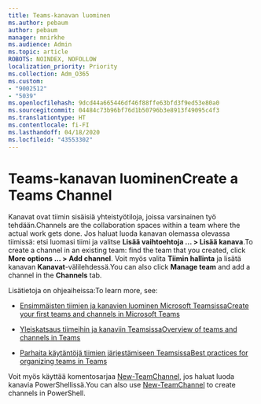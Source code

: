 ```yaml
---
title: Teams-kanavan luominen
ms.author: pebaum
author: pebaum
manager: mnirkhe
ms.audience: Admin
ms.topic: article
ROBOTS: NOINDEX, NOFOLLOW
localization_priority: Priority
ms.collection: Adm_O365
ms.custom:
- "9002512"
- "5039"
ms.openlocfilehash: 9dcd44a665446df46f88ffe63bfd3f9ed53e80a0
ms.sourcegitcommit: 04484c73b96bf76d1b50796b3e8913f49095c4f3
ms.translationtype: HT
ms.contentlocale: fi-FI
ms.lasthandoff: 04/18/2020
ms.locfileid: "43553302"
---
```

# <a name="create-a-teams-channel"></a><span data-ttu-id="f9054-102">Teams-kanavan luominen</span><span class="sxs-lookup"><span data-stu-id="f9054-102">Create a Teams Channel</span></span>

<span data-ttu-id="f9054-103">Kanavat ovat tiimin sisäisiä yhteistyötiloja, joissa varsinainen työ tehdään.</span><span class="sxs-lookup"><span data-stu-id="f9054-103">Channels are the collaboration spaces within a team where the actual work gets done.</span></span> <span data-ttu-id="f9054-104">Jos haluat luoda kanavan olemassa olevassa tiimissä: etsi luomasi tiimi ja valitse **Lisää vaihtoehtoja ... > Lisää kanava**.</span><span class="sxs-lookup"><span data-stu-id="f9054-104">To create a channel in an existing team: find the team that you created, click **More options ... > Add channel**.</span></span> <span data-ttu-id="f9054-105">Voit myös valita **Tiimin hallinta** ja lisätä kanavan **Kanavat**-välilehdessä.</span><span class="sxs-lookup"><span data-stu-id="f9054-105">You can also click **Manage team** and add a channel in the **Channels** tab.</span></span>

<span data-ttu-id="f9054-106">Lisätietoja on ohjeaiheissa:</span><span class="sxs-lookup"><span data-stu-id="f9054-106">To learn more, see:</span></span>

- [<span data-ttu-id="f9054-107">Ensimmäisten tiimien ja kanavien luominen Microsoft Teamsissa</span><span class="sxs-lookup"><span data-stu-id="f9054-107">Create your first teams and channels in Microsoft Teams</span></span>](https://docs.microsoft.com/MicrosoftTeams/get-started-with-teams-create-your-first-teams-and-channels)

- [<span data-ttu-id="f9054-108">Yleiskatsaus tiimeihin ja kanaviin Teamsissa</span><span class="sxs-lookup"><span data-stu-id="f9054-108">Overview of teams and channels in Teams</span></span>](https://docs.microsoft.com/microsoftteams/teams-channels-overview)

- [<span data-ttu-id="f9054-109">Parhaita käytäntöjä tiimien järjestämiseen Teamsissa</span><span class="sxs-lookup"><span data-stu-id="f9054-109">Best practices for organizing teams in Teams</span></span>](https://docs.microsoft.com/MicrosoftTeams/best-practices-organizing)

<span data-ttu-id="f9054-110">Voit myös käyttää komentosarjaa [New-TeamChannel](https://docs.microsoft.com/powershell/module/teams/new-teamchannel?view=teams-ps), jos haluat luoda kanavia PowerShellissä.</span><span class="sxs-lookup"><span data-stu-id="f9054-110">You can also use [New-TeamChannel](https://docs.microsoft.com/powershell/module/teams/new-teamchannel?view=teams-ps) to create channels in PowerShell.</span></span> 
